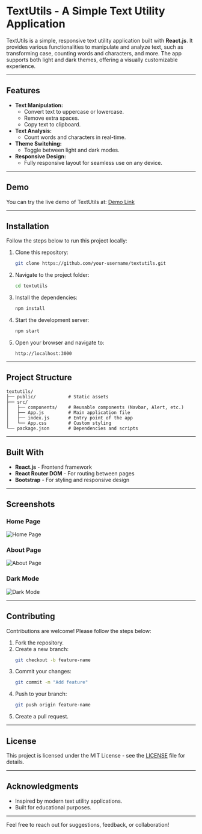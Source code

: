 # TextUtils - A Simple Text Utility Application

TextUtils is a simple, responsive text utility application built with **React.js**. It provides various functionalities to manipulate and analyze text, such as transforming case, counting words and characters, and more. The app supports both light and dark themes, offering a visually customizable experience.

---

## Features

- **Text Manipulation:**
  - Convert text to uppercase or lowercase.
  - Remove extra spaces.
  - Copy text to clipboard.
- **Text Analysis:**
  - Count words and characters in real-time.
- **Theme Switching:**
  - Toggle between light and dark modes.
- **Responsive Design:**
  - Fully responsive layout for seamless use on any device.

---

## Demo

You can try the live demo of TextUtils at: [Demo Link](#)

---

## Installation

Follow the steps below to run this project locally:

1. Clone this repository:
   ```bash
   git clone https://github.com/your-username/textutils.git
   ```

2. Navigate to the project folder:
   ```bash
   cd textutils
   ```

3. Install the dependencies:
   ```bash
   npm install
   ```

4. Start the development server:
   ```bash
   npm start
   ```

5. Open your browser and navigate to:
   ```
   http://localhost:3000
   ```

---

## Project Structure

```
textutils/
├── public/            # Static assets
├── src/
│   ├── components/    # Reusable components (Navbar, Alert, etc.)
│   ├── App.js         # Main application file
│   ├── index.js       # Entry point of the app
│   └── App.css        # Custom styling
└── package.json       # Dependencies and scripts
```

---

## Built With

- **React.js** - Frontend framework
- **React Router DOM** - For routing between pages
- **Bootstrap** - For styling and responsive design

---

## Screenshots

### Home Page
![Home Page](https://via.placeholder.com/800x400?text=TextUtils+-+Home+Page)

### About Page
![About Page](https://via.placeholder.com/800x400?text=TextUtils+-+About+Page)

### Dark Mode
![Dark Mode](https://via.placeholder.com/800x400?text=TextUtils+-+Dark+Mode)

---

## Contributing

Contributions are welcome! Please follow the steps below:

1. Fork the repository.
2. Create a new branch:
   ```bash
   git checkout -b feature-name
   ```
3. Commit your changes:
   ```bash
   git commit -m "Add feature"
   ```
4. Push to your branch:
   ```bash
   git push origin feature-name
   ```
5. Create a pull request.

---

## License

This project is licensed under the MIT License - see the [LICENSE](LICENSE) file for details.

---

## Acknowledgments

- Inspired by modern text utility applications.
- Built for educational purposes.

---

Feel free to reach out for suggestions, feedback, or collaboration!
